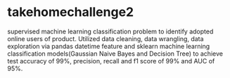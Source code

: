 # takehomechallenge2
supervised machine learning classification problem to identify adopted online users of product. Utilized data cleaning, data wrangling, data exploration via pandas datetime feature and sklearn machine learning classification models(Gaussian Naive Bayes and Decision Tree) to achieve test accuracy of 99%, precision, recall and f1 score of 99% and AUC of 95%. 

